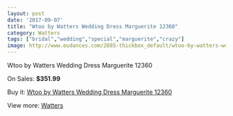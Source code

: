 ```yaml
---
layout: post
date: '2017-09-07'
title: "Wtoo by Watters Wedding Dress Marguerite 12360"
category: Watters
tags: ["bridal","wedding","special","marguerite","crazy"]
image: http://www.eudances.com/2885-thickbox_default/wtoo-by-watters-wedding-dress-marguerite-12360.jpg
---
```

Wtoo by Watters Wedding Dress Marguerite 12360

On Sales: **$351.99**
<a href="https://www.eudances.com/en/watters/996-wtoo-by-watters-wedding-dress-marguerite-12360.html"><amp-img layout="responsive" width="600" height="600" src="//www.eudances.com/2885-thickbox_default/wtoo-by-watters-wedding-dress-marguerite-12360.jpg" alt="Wtoo by Watters Wedding Dress Marguerite 12360 0" /></a>
<a href="https://www.eudances.com/en/watters/996-wtoo-by-watters-wedding-dress-marguerite-12360.html"><amp-img layout="responsive" width="600" height="600" src="//www.eudances.com/2886-thickbox_default/wtoo-by-watters-wedding-dress-marguerite-12360.jpg" alt="Wtoo by Watters Wedding Dress Marguerite 12360 1" /></a>

Buy it: [Wtoo by Watters Wedding Dress Marguerite 12360](https://www.eudances.com/en/watters/996-wtoo-by-watters-wedding-dress-marguerite-12360.html "Wtoo by Watters Wedding Dress Marguerite 12360")

View more: [Watters](https://www.eudances.com/en/12-watters "Watters")